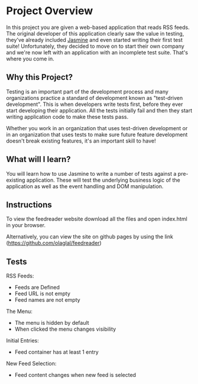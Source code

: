# Project Overview

In this project you are given a web-based application that reads RSS feeds. The original developer of this application clearly saw the value in testing, they've already included [Jasmine](http://jasmine.github.io/) and even started writing their first test suite! Unfortunately, they decided to move on to start their own company and we're now left with an application with an incomplete test suite. That's where you come in.


## Why this Project?

Testing is an important part of the development process and many organizations practice a standard of development known as "test-driven development". This is when developers write tests first, before they ever start developing their application. All the tests initially fail and then they start writing application code to make these tests pass.

Whether you work in an organization that uses test-driven development or in an organization that uses tests to make sure future feature development doesn't break existing features, it's an important skill to have!


## What will I learn?

You will learn how to use Jasmine to write a number of tests against a pre-existing application. These will test the underlying business logic of the application as well as the event handling and DOM manipulation.

## Instructions
To view the feedreader website download all the files and open index.html in your browser.

Alternatively, you can view the site on github pages by using the link (https://github.com/olaglal/feedreader)

## Tests
RSS Feeds:
- Feeds are Defined
- Feed URL is not empty
- Feed names are not empty

The Menu:
- The menu is hidden by default
- When clicked the menu changes visibility

Initial Entries:
- Feed container has at least 1 entry

New Feed Selection:
- Feed content changes when new feed is selected